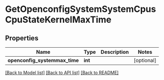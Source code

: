 # GetOpenconfigSystemSystemCpusCpuStateKernelMaxTime

## Properties
Name | Type | Description | Notes
------------ | ------------- | ------------- | -------------
**openconfig_systemmax_time** | **int** |  | [optional] 

[[Back to Model list]](../README.md#documentation-for-models) [[Back to API list]](../README.md#documentation-for-api-endpoints) [[Back to README]](../README.md)



